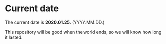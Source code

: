 # Current date

The current date is **2020.01.25.** (YYYY.MM.DD.)

This repository will be good when the world ends, so we will know how long it lasted.